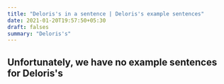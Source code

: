 ```yaml
---
title: "Deloris's in a sentence | Deloris's example sentences"
date: 2021-01-20T19:57:50+05:30
draft: falses
summary: "Deloris's"
---
```

## Unfortunately, we have no example sentences for Deloris's                 
